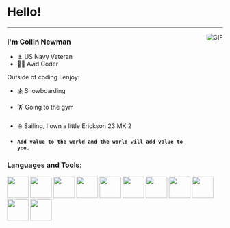 # Hello!
---

<img align="right" alt="GIF" src="https://media.giphy.com/media/eCqFYAVjjDksg/giphy.gif" />

### I'm Collin Newman

- ⚓️ US Navy Veteran
- 🧑‍💻 Avid Coder

Outside of coding I enjoy:
- 🏂 Snowboarding
- 🏋️ Going to the gym
- ⛵️ Sailing, I own a little Erickson 23 MK 2


- <code><b>Add value to the world and the world will add value to you.</b></code>
 

### Languages and Tools:

<code><img height="50" src="https://www.vectorlogo.zone/logos/javascript/javascript-ar21.svg"></code>
<code><img height="50" src="https://www.vectorlogo.zone/logos/typescriptlang/typescriptlang-ar21.svg"></code>
<code><img height="50" src="https://www.vectorlogo.zone/logos/python/python-ar21.svg"></code> 
<code><img height="50" src="https://www.vectorlogo.zone/logos/mysql/mysql-ar21.svg"></code> 
<code><img height="50" src="https://www.vectorlogo.zone/logos/mongodb/mongodb-ar21.svg"></code>
<code><img height="50" src="https://www.vectorlogo.zone/logos/postgresql/postgresql-horizontal.svg"></code>
<code><img height="50" src="https://www.vectorlogo.zone/logos/git-scm/git-scm-ar21.svg"></code> 
<code><img height="50" src="https://www.vectorlogo.zone/logos/linux/linux-ar21.svg"></code>
<code><img height="50" src="https://www.vectorlogo.zone/logos/amazon_aws/amazon_aws-ar21.svg"></code>
<code><img height="50" src="https://www.vectorlogo.zone/logos/nodejs/nodejs-horizontal.svg"></code>
<code><img height="50" src="https://www.vectorlogo.zone/logos/circleci/circleci-ar21.svg"></code>
<br><br>

